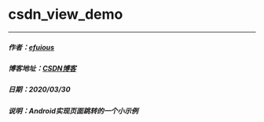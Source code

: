 # csdn_view_demo
---
##### 作者：[efuious](https://blog.csdn.net/efuious)
##### 博客地址：[CSDN博客](https://blog.csdn.net/efuious/article/details/105201229)
##### 日期：2020/03/30
##### 说明：Android实现页面跳转的一个小示例
